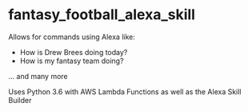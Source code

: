 # fantasy_football_alexa_skill
Allows for commands using Alexa like:
* How is Drew Brees doing today?
* How is my fantasy team doing?

... and many more

Uses Python 3.6 with AWS Lambda Functions as well as the Alexa Skill Builder
